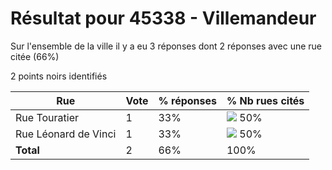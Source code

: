 # Résultat pour 45338 - Villemandeur

Sur l'ensemble de la ville il y a eu 3 réponses dont 2 réponses avec une rue citée (66%)

2 points noirs identifiés

| Rue | Vote | % réponses | % Nb rues cités|
|-----|------|------------|----------------|
| Rue Touratier | 1 | 33% | <img src="../../img/bar_50.gif" />&nbsp;50%|
| Rue Léonard de Vinci | 1 | 33% | <img src="../../img/bar_50.gif" />&nbsp;50%|
| **Total** | 2 | 66% | 100%|
